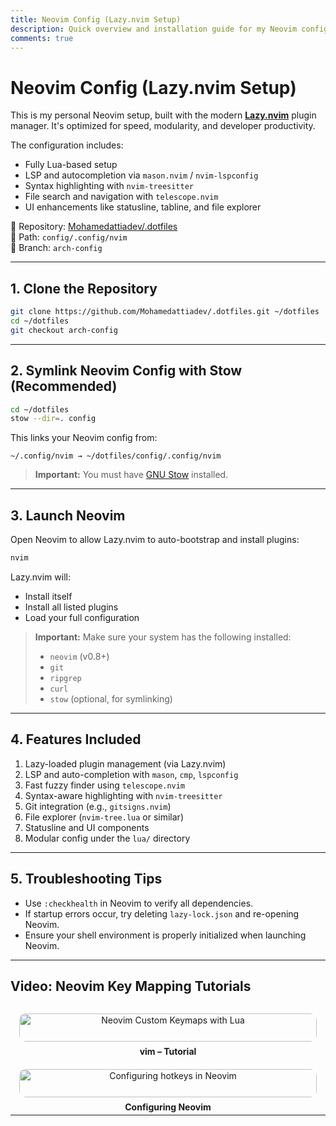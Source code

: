 ```yaml
---
title: Neovim Config (Lazy.nvim Setup)
description: Quick overview and installation guide for my Neovim configuration using Lazy.nvim, located in the arch-config branch of my dotfiles.
comments: true
---
```


# Neovim Config (Lazy.nvim Setup)

This is my personal Neovim setup, built with the modern **[Lazy.nvim](https://github.com/folke/lazy.nvim)** plugin manager. It's optimized for speed, modularity, and developer productivity.

The configuration includes:

- Fully Lua-based setup
- LSP and autocompletion via `mason.nvim` / `nvim-lspconfig`
- Syntax highlighting with `nvim-treesitter`
- File search and navigation with `telescope.nvim`
- UI enhancements like statusline, tabline, and file explorer

📁 Repository: [Mohamedattiadev/.dotfiles](https://github.com/Mohamedattiadev/.dotfiles)  
📂 Path: `config/.config/nvim`  
🌿 Branch: `arch-config`

---

## 1. Clone the Repository

```bash
git clone https://github.com/Mohamedattiadev/.dotfiles.git ~/dotfiles
cd ~/dotfiles
git checkout arch-config
```

---

## 2. Symlink Neovim Config with Stow (Recommended)

```bash
cd ~/dotfiles
stow --dir=. config
```

This links your Neovim config from:

```
~/.config/nvim → ~/dotfiles/config/.config/nvim
```

> **Important:** You must have [GNU Stow](https://www.gnu.org/software/stow/) installed.

---

## 3. Launch Neovim

Open Neovim to allow Lazy.nvim to auto-bootstrap and install plugins:

```bash
nvim
```

Lazy.nvim will:

- Install itself
- Install all listed plugins
- Load your full configuration

> **Important:** Make sure your system has the following installed:
>
> - `neovim` (v0.8+)
> - `git`
> - `ripgrep`
> - `curl`
> - `stow` (optional, for symlinking)

---

## 4. Features Included

1. Lazy-loaded plugin management (via Lazy.nvim)
2. LSP and auto-completion with `mason`, `cmp`, `lspconfig`
3. Fast fuzzy finder using `telescope.nvim`
4. Syntax-aware highlighting with `nvim-treesitter`
5. Git integration (e.g., `gitsigns.nvim`)
6. File explorer (`nvim-tree.lua` or similar)
7. Statusline and UI components
8. Modular config under the `lua/` directory

---

## 5. Troubleshooting Tips

- Use `:checkhealth` in Neovim to verify all dependencies.
- If startup errors occur, try deleting `lazy-lock.json` and re-opening Neovim.
- Ensure your shell environment is properly initialized when launching Neovim.

---

## Video: Neovim Key Mapping Tutorials

<div style="display: grid; grid-template-columns: repeat(auto-fit, minmax(250px, 1fr)); gap: 1rem;">
  <a href="https://www.youtube.com/watch?v=RZ4p-saaQkc&pp=ygUNbnZpbSB0dXRvcmlhbA%3D%3D" target="_blank" style="text-align: center; display: block; padding: 1em; border-radius: 10px; text-decoration: none;">
    <img src="https://img.youtube.com/vi/RZ4p-saaQkc/0.jpg" alt="Neovim Custom Keymaps with Lua" style="width: 100%; border-radius: 10px;" />
    <strong style="display: block; margin-top: 0.5em;">vim – Tutorial</strong>
  </a>

  <a href="https://www.youtube.com/watch?v=zHTeCSVAFNY&list=PLsz00TDipIffreIaUNk64KxTIkQaGguqn&pp=0gcJCV8EOCosWNin" target="_blank" style="text-align: center; display: block; padding: 1em; border-radius: 10px; text-decoration: none;">
    <img src="https://img.youtube.com/vi/zHTeCSVAFNY/0.jpg" alt="Configuring hotkeys in Neovim" style="width: 100%; border-radius: 10px;" />
    <strong style="display: block; margin-top: 0.5em;">Configuring Neovim</strong>
  </a>
</div>

---
